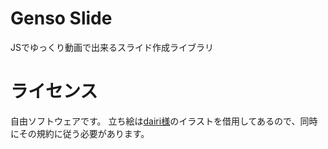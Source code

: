 # Genso Slide
JSでゆっくり動画で出来るスライド作成ライブラリ 

 # ライセンス
 自由ソフトウェアです。
 立ち絵は[dairi様](https://www.pixiv.net/users/4920496)のイラストを借用してあるので、同時にその規約に従う必要があります。
